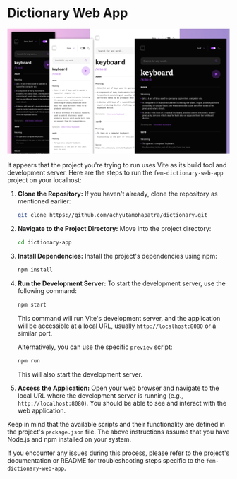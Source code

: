 # Dictionary Web App 
![Screenshot](./screenshot.webp)

It appears that the project you're trying to run uses Vite as its build tool and development server. Here are the steps to run the `fem-dictionary-web-app` project on your localhost:

1. **Clone the Repository:**
   If you haven't already, clone the repository as mentioned earlier:

   ```sh
   git clone https://github.com/achyutamohapatra/dictionary.git
   ```

2. **Navigate to the Project Directory:**
   Move into the project directory:

   ```sh
   cd dictionary-app
   ```

3. **Install Dependencies:**
   Install the project's dependencies using npm:

   ```sh
   npm install
   ```

4. **Run the Development Server:**
   To start the development server, use the following command:

   ```sh
   npm start
   ```

   This command will run Vite's development server, and the application will be accessible at a local URL, usually `http://localhost:8080` or a similar port.

   Alternatively, you can use the specific `preview` script:

   ```sh
   npm run 
   ```

   This will also start the development server.

5. **Access the Application:**
   Open your web browser and navigate to the local URL where the development server is running (e.g., `http://localhost:8080`). You should be able to see and interact with the web application.

Keep in mind that the available scripts and their functionality are defined in the project's `package.json` file. The above instructions assume that you have Node.js and npm installed on your system.

If you encounter any issues during this process, please refer to the project's documentation or README for troubleshooting steps specific to the `fem-dictionary-web-app`.
